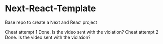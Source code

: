 # Next-React-Template
 Base repo to create a Next and React project 

Cheat attempt 1 Done. Is the video sent with the violation?
Cheat attempt 2 Done. Is the video sent with the violation?